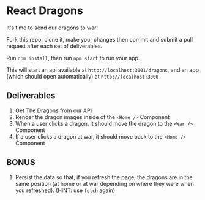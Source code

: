 # React Dragons

It's time to send our dragons to war! 

Fork this repo, clone it, make your changes then commit and submit a pull request after each set of deliverables.

Run `npm install`, then run `npm start` to run your app. 

This will start an api available at `http://localhost:3001/dragons`, and an app (which should open automatically) at `http://localhost:3000` 

## Deliverables
1. Get The Dragons from our API
2. Render the dragon images inside of the `<Home />` Component
3. When a user clicks a dragon, it should move the dragon to the `<War />` Component
4. If a user clicks a dragon at war, it should move back to the `<Home />` Component

## BONUS
1. Persist the data so that, if you refresh the page, the dragons are in the same position (at home or at war depending on where they were when you refreshed). (HINT: use `fetch` again)
